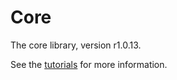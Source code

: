 # Core

The core library, version r1.0.13.

See the [tutorials](tutorials/index.md) for more information.
